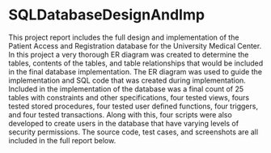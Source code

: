 # SQLDatabaseDesignAndImp
This project report includes the full design and implementation of the Patient Access and Registration database for the University Medical Center. In this project a very thorough ER diagram was created to determine the tables, contents of the tables, and table relationships that would be included in the final database implementation. The ER diagram was used to guide the implementation and SQL code that was created during implementation. Included in the implementation of the database was a final count of 25 tables with constraints and other specifications, four tested views, fours tested stored procedures, four tested user defined functions, four triggers, and four tested transactions. Along with this, four scripts were also developed to create users in the database that have varying levels of security permissions. The source code, test cases, and screenshots are all included in the full report below.  
